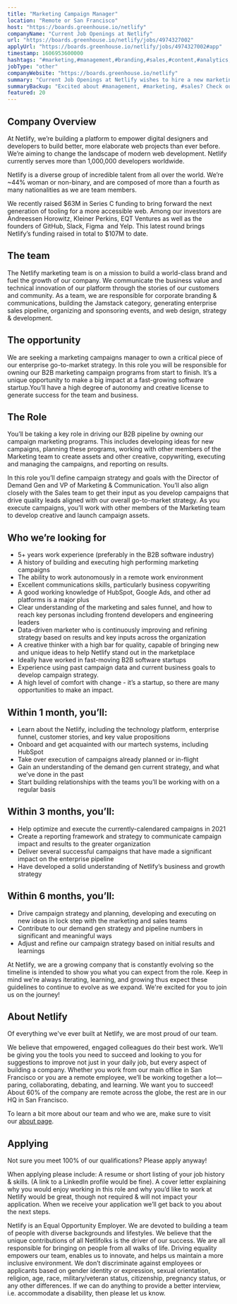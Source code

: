 ```yaml
---
title: "Marketing Campaign Manager"
location: "Remote or San Francisco"
host: "https://boards.greenhouse.io/netlify"
companyName: "Current Job Openings at Netlify"
url: "https://boards.greenhouse.io/netlify/jobs/4974327002"
applyUrl: "https://boards.greenhouse.io/netlify/jobs/4974327002#app"
timestamp: 1606953600000
hashtags: "#marketing,#management,#branding,#sales,#content,#analytics,#ui/ux,#git,#figma,#office"
jobType: "other"
companyWebsite: "https://boards.greenhouse.io/netlify"
summary: "Current Job Openings at Netlify wishes to hire a new marketing campaign manager. If you have 5+ years work experience, consider applying."
summaryBackup: "Excited about #management, #marketing, #sales? Check out this job post!"
featured: 20
---
```


## Company Overview

At Netlify, we’re building a platform to empower digital designers and developers to build better, more elaborate web projects than ever before. We’re aiming to change the landscape of modern web development. Netlify currently serves more than 1,000,000 developers worldwide.

Netlify is a diverse group of incredible talent from all over the world. We’re ~44% woman or non-binary, and are composed of more than a fourth as many nationalities as we are team members.

We recently raised $63M in Series C funding to bring forward the next generation of tooling for a more accessible web. Among our investors are Andreessen Horowitz, Kleiner Perkins, EQT Ventures as well as the founders of GitHub, Slack, Figma  and Yelp. This latest round brings Netlify’s funding raised in total to $107M to date.

## The team

The Netlify marketing team is on a mission to build a world-class brand and fuel the growth of our company. We communicate the business value and technical innovation of our platform through the stories of our customers and community. As a team, we are responsible for corporate branding & communications, building the Jamstack category, generating enterprise sales pipeline, organizing and sponsoring events, and web design, strategy & development. 

## The opportunity

We are seeking a marketing campaigns manager to own a critical piece of our enterprise go-to-market strategy. In this role you will be responsible for owning our B2B marketing campaign programs from start to finish. It’s a unique opportunity to make a big impact at a fast-growing software startup.You’ll have a high degree of autonomy and creative license to generate success for the team and business.

## The Role

You’ll be taking a key role in driving our B2B pipeline by owning our campaign marketing programs. This includes developing ideas for new campaigns, planning these programs, working with other members of the Marketing team to create assets and other creative, copywriting, executing and managing the campaigns, and reporting on results.

In this role you’ll define campaign strategy and goals with the Director of Demand Gen and VP of Marketing & Communication. You’ll also align closely with the Sales team to get their input as you develop campaigns that drive quality leads aligned with our overall go-to-market strategy. As you execute campaigns, you’ll work with other members of the Marketing team to develop creative and launch campaign assets.

## Who we’re looking for

*   5+ years work experience (preferably in the B2B software industry)
*   A history of building and executing high performing marketing campaigns
*   The ability to work autonomously in a remote work environment
*   Excellent communications skills, particularly business copywriting
*   A good working knowledge of HubSpot, Google Ads, and other ad platforms is a major plus
*   Clear understanding of the marketing and sales funnel, and how to reach key personas including frontend developers and engineering leaders
*   Data-driven marketer who is continuously improving and refining strategy based on results and key inputs across the organization
*   A creative thinker with a high bar for quality, capable of bringing new and unique ideas to help Netlify stand out in the marketplace
*   Ideally have worked in fast-moving B2B software startups
*   Experience using past campaign data and current business goals to develop campaign strategy.
*   A high level of comfort with change - it’s a startup, so there are many opportunities to make an impact.

## Within 1 month, you’ll:

*   Learn about the Netlify, including the technology platform, enterprise funnel, customer stories, and key value propositions
*   Onboard and get acquainted with our martech systems, including HubSpot 
*   Take over execution of campaigns already planned or in-flight
*   Gain an understanding of the demand gen current strategy, and what we’ve done in the past
*   Start building relationships with the teams you’ll be working with on a regular basis

## Within 3 months, you’ll:

*   Help optimize and execute the currently-calendared campaigns in 2021
*   Create a reporting framework and strategy to communicate campaign impact and results to the greater organization
*   Deliver several successful campaigns that have made a significant impact on the enterprise pipeline
*   Have developed a solid understanding of Netlify’s business and growth strategy

## Within 6 months, you’ll:

*   Drive campaign strategy and planning, developing and executing on new ideas in lock step with the marketing and sales teams
*   Contribute to our demand gen strategy and pipeline numbers in significant and meaningful ways
*   Adjust and refine our campaign strategy based on initial results and learnings

At Netlify, we are a growing company that is constantly evolving so the timeline is intended to show you what you can expect from the role. Keep in mind we're always iterating, learning, and growing thus expect these guidelines to continue to evolve as we expand. We're excited for you to join us on the journey!

## About Netlify

Of everything we've ever built at Netlify, we are most proud of our team.

We believe that empowered, engaged colleagues do their best work. We’ll be giving you the tools you need to succeed and looking to you for suggestions to improve not just in your daily job, but every aspect of building a company. Whether you work from our main office in San Francisco or you are a remote employee, we’ll be working together a lot—paring, collaborating, debating, and learning. We want you to succeed! About 60% of the company are remote across the globe, the rest are in our HQ in San Francisco.

To learn a bit more about our team and who we are, make sure to visit our [about page](http://netlify.com/about).

## Applying

Not sure you meet 100% of our qualifications? Please apply anyway!

When applying please include: A resume or short listing of your job history & skills. (A link to a LinkedIn profile would be fine). A cover letter explaining why you would enjoy working in this role and why you’d like to work at Netlify would be great, though not required & will not impact your application. When we receive your application we’ll get back to you about the next steps.

Netlify is an Equal Opportunity Employer. We are devoted to building a team of people with diverse backgrounds and lifestyles. We believe that the unique contributions of all Netlifolks is the driver of our success. We are all responsible for bringing on people from all walks of life. Driving equality empowers our team, enables us to innovate, and helps us maintain a more inclusive environment. We don’t discriminate against employees or applicants based on gender identity or expression, sexual orientation, religion, age, race, military/veteran status, citizenship, pregnancy status, or any other differences. If we can do anything to provide a better interview, i.e. accommodate a disability, then please let us know.
